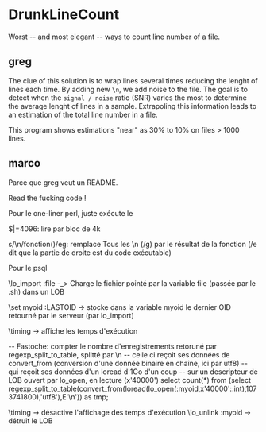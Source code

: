 DrunkLineCount
==============

Worst -- and most elegant -- ways to count line number of a file.

greg
----

The clue of this solution is to wrap lines several times reducing the lenght of lines each time. By adding new `\n`, we add noise to the file. The goal is to detect when the `signal / noise` ratio (SNR) varies the most to determine the average lenght of lines in a sample. Extrapoling this information leads to an estimation of the total line number in a file. 

This program shows estimations "near" as 30% to 10% on files > 1000 lines.

marco
-----

Parce que greg veut un README.

Read the fucking code !

Pour le one-liner perl, juste exécute le

$|=4096: lire par bloc de 4k

s/\n/fonction()/eg: remplace Tous les \n (/g) par le résultat de la fonction (/e dit que la partie de droite est du code exécutable)


Pour le psql

\lo_import :file -_> Charge le fichier pointé par la variable file (passée par le .sh) dans un LOB

\set myoid :LASTOID -> stocke dans la variable myoid le dernier OID retourné par le serveur (par lo_import)

\timing -> affiche les temps d'exécution

-- Fastoche: compter le nombre d'enregistrements retoruné par regexp_split_to_table, splitté par \n
-- celle ci reçoit ses données de convert_from (conversion d'une donnée binaire en chaîne, ici par utf8)
-- qui reçoit ses données d'un loread d'1Go d'un coup
-- sur un descripteur de LOB ouvert par lo_open, en lecture (x'40000')
select count(*) from (select regexp_split_to_table(convert_from(loread(lo_open(:myoid,x'40000'::int),1073741800),'utf8'),E'\\n')) as tmp;

\timing -> désactive l'affichage des temps d'exécution
\lo_unlink :myoid -> détruit le LOB

